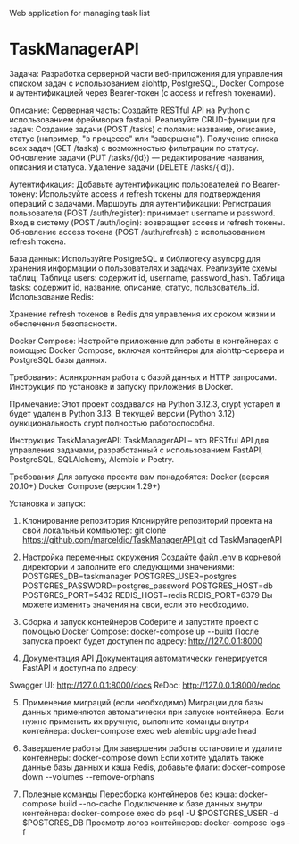Web application for managing task list
# TaskManagerAPI

Задача:
Разработка серверной части веб-приложения для управления списком задач с использованием aiohttp, PostgreSQL, Docker Compose и аутентификацией через Bearer-токен (с access и refresh токенами).

Описание:
Серверная часть:
Создайте RESTful API на Python с использованием фреймворка fastapi.
Реализуйте CRUD-функции для задач:
Создание задачи (POST /tasks) с полями: название, описание, статус (например, "в процессе" или "завершена").
Получение списка всех задач (GET /tasks) с возможностью фильтрации по статусу.
Обновление задачи (PUT /tasks/{id}) — редактирование названия, описания и статуса.
Удаление задачи (DELETE /tasks/{id}).

Аутентификация:
Добавьте аутентификацию пользователей по Bearer-токену:
Используйте access и refresh токены для подтверждения операций с задачами.
Маршруты для аутентификации:
Регистрация пользователя (POST /auth/register): принимает username и password.
Вход в систему (POST /auth/login): возвращает access и refresh токены.
Обновление access токена (POST /auth/refresh) с использованием refresh токена.

База данных:
Используйте PostgreSQL и библиотеку asyncpg для хранения информации о пользователях и задачах.
Реализуйте схемы таблиц:
Таблица users: содержит id, username, password_hash.
Таблица tasks: содержит id, название, описание, статус, пользователь_id.
Использование Redis:

Хранение refresh токенов в Redis для управления их сроком жизни и обеспечения безопасности.

Docker Compose:
Настройте приложение для работы в контейнерах с помощью Docker Compose, включая контейнеры для aiohttp-сервера и PostgreSQL базы данных.

Требования:
Асинхронная работа с базой данных и HTTP запросами.
Инструкция по установке и запуску приложения в Docker.

Примечание: Этот проект создавался на Python 3.12.3,
crypt устарел и будет удален в Python 3.13.
В текущей версии (Python 3.12) функциональность crypt 
полностью работоспособна.

Инструкция TaskManagerAPI:
TaskManagerAPI – это RESTful API для управления задачами, 
разработанный с использованием FastAPI, PostgreSQL, SQLAlchemy, Alembic и Poetry.

Требования
Для запуска проекта вам понадобятся:
Docker (версия 20.10+)
Docker Compose (версия 1.29+)

Установка и запуск:

1. Клонирование репозитория
Клонируйте репозиторий проекта на свой локальный компьютер:
git clone https://github.com/marceldio/TaskManagerAPI.git
cd TaskManagerAPI

2. Настройка переменных окружения
Создайте файл .env в корневой директории и заполните его следующими значениями:
POSTGRES_DB=taskmanager
POSTGRES_USER=postgres
POSTGRES_PASSWORD=postgres_password
POSTGRES_HOST=db
POSTGRES_PORT=5432
REDIS_HOST=redis
REDIS_PORT=6379
Вы можете изменить значения на свои, если это необходимо.

3. Сборка и запуск контейнеров
Соберите и запустите проект с помощью Docker Compose:
docker-compose up --build
После запуска проект будет доступен по адресу: http://127.0.0.1:8000

4. Документация API
Документация автоматически генерируется FastAPI и доступна по адресу:

Swagger UI: http://127.0.0.1:8000/docs
ReDoc: http://127.0.0.1:8000/redoc

5. Применение миграций (если необходимо)
Миграции для базы данных применяются автоматически при запуске контейнера. 
Если нужно применить их вручную, выполните команды внутри контейнера:
docker-compose exec web alembic upgrade head

6. Завершение работы
Для завершения работы остановите и удалите контейнеры:
docker-compose down
Если хотите удалить также данные базы данных и кэша Redis, добавьте флаги:
docker-compose down --volumes --remove-orphans

7. Полезные команды
Пересборка контейнеров без кэша:
docker-compose build --no-cache
Подключение к базе данных внутри контейнера:
docker-compose exec db psql -U $POSTGRES_USER -d $POSTGRES_DB
Просмотр логов контейнеров:
docker-compose logs -f
